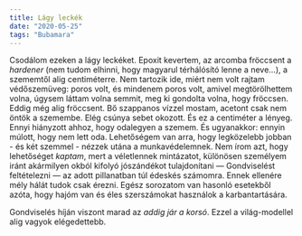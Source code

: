```yaml
---
title: Lágy leckék
date: "2020-05-25"
tags: "Bubamara"
---
```


Csodálom ezeken a lágy leckéket. Epoxit kevertem, az arcomba fröccsent a _hardener_ (nem tudom elhinni, hogy magyarul térhálósító lenne a neve...), a szememtől alig centiméterre. Nem tartozik ide, miért nem volt rajtam védőszemüveg: poros volt, és mindenem poros volt, amivel megtörölhettem volna, úgysem láttam volna semmit, meg ki gondolta volna, hogy fröccsen. Eddig még alig fröccsent. Bő szappanos vízzel mostam, acetont csak nem öntök a szemembe. Elég csúnya sebet okozott. És ez a centiméter a lényeg. Ennyi hiányzott ahhoz, hogy odalegyen a szemem. És ugyanakkor: ennyin múlott, hogy nem lett oda. Lehetőségem van arra, hogy legközelebb jobban - és két szemmel - nézzek utána a munkavédelemnek. Nem írom azt, hogy lehetőséget _kaptam_, mert a véletlennek mintázatot, különösen személyem iránt akármilyen okból kifolyó jószándékot tulajdonítani — Gondviselést feltételezni — az adott pillanatban túl édeskés számomra. Ennek ellenére mély hálát tudok csak érezni. Egész sorozatom van hasonló esetekből azóta, hogy hajóm van és éles szerszámokat használok a karbantartására.

Gondviselés híján viszont marad az _addig jár a korsó_. Ezzel a világ-modellel alig vagyok elégedettebb.